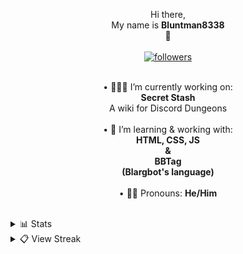<p align="center">
Hi there,</br>My name is <strong>Bluntman8338</strong> </br>👋</br></br>
  <a href="https://github.com/Bluntman8338"> <img alt="followers" title="Give Me A Follow" src="https://img.shields.io/github/followers/Bluntman8338?color=FCEF01&labelColor=006A2F&style=for-the-badge&logo=github&label=Give%20Me%20A%20Follow" /></a></br>
</p>



<p align="center">
<br>• 🧑🏼‍💻  I’m currently working on:<br><strong>Secret Stash</strong><br>A wiki for Discord Dungeons<br>
<br>• 📖 I’m learning & working with:</br><strong>HTML, CSS, JS<br>&<br>BBTag<br>(Blargbot's language)</strong></br>
<br>• 🙋🏼 Pronouns: <strong>He/Him</strong></br>
</p>
</br>
<details>
  <summary>📊 Stats</summary>
  <p align="center">
<a href="https://github.com/Bluntman8338/github-readme-stats"><img alt="Bluntman8338's Github Stats" src="https://denvercoder1-github-readme-stats.vercel.app/api?username=Bluntman8338&show_icons=true&count_private=true&title_color=006A2F&text_color=FCEF01&icon_color=006A2F&border_color=006A2F&react&hide_border=false&bg_color=171A18" /></a>
</p>
</details>

<details>
  <summary>📋 View Streak </summary>
  <p align="center">
<a href="https://git.io/streak-stats"><img src="https://streak-stats.demolab.com?user=Bluntman8338&ring=006A2F&fire=FCEF01&background=171A18&currStreakNum=FCEF01&currStreakLabel=FCEF01&sideNums=FCEF01&stroke=FCEF01&border=006A2F&sideLabels=006A2F&dates=006A2F" alt="Bluntman8338's Streak" /></a>
</p>
</details>
